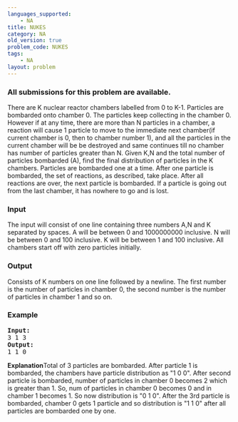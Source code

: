 ```yaml
---
languages_supported:
    - NA
title: NUKES
category: NA
old_version: true
problem_code: NUKES
tags:
    - NA
layout: problem
---
```

###  All submissions for this problem are available. 

There are K nuclear reactor chambers labelled from 0 to K-1. Particles are bombarded onto chamber 0. The particles keep collecting in the chamber 0. However if at any time, there are more than N particles in a chamber, a reaction will cause 1 particle to move to the immediate next chamber(if current chamber is 0, then to chamber number 1), and all the particles in the current chamber will be be destroyed and same continues till no chamber has number of particles greater than N. Given K,N and the total number of particles bombarded (A), find the final distribution of particles in the K chambers. Particles are bombarded one at a time. After one particle is bombarded, the set of reactions, as described, take place. After all reactions are over, the next particle is bombarded. If a particle is going out from the last chamber, it has nowhere to go and is lost.

### Input

The input will consist of one line containing three numbers A,N and K separated by spaces. A will be between 0 and 1000000000 inclusive. N will be between 0 and 100 inclusive. K will be between 1 and 100 inclusive. All chambers start off with zero particles initially.

### Output

Consists of K numbers on one line followed by a newline. The first number is the number of particles in chamber 0, the second number is the number of particles in chamber 1 and so on.

### Example

<pre>
<b>Input:</b>
3 1 3
<b>Output:</b>
1 1 0
</pre>
**Explanation**Total of 3 particles are bombarded. After particle 1 is bombarded, the chambers have particle distribution as "1 0 0". After second particle is bombarded, number of particles in chamber 0 becomes 2 which is greater than 1. So, num of particles in chamber 0 becomes 0 and in chamber 1 becomes 1. So now distribution is "0 1 0". After the 3rd particle is bombarded, chamber 0 gets 1 particle and so distribution is "1 1 0" after all particles are bombarded one by one.
